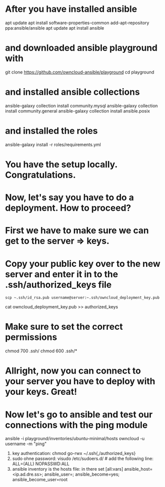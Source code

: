 # After you have installed ansible

apt update
apt install software-properties-common
add-apt-repository ppa:ansible/ansible
apt update
apt install ansible

# and downloaded ansible playground with
git clone https://github.com/owncloud-ansible/playground
cd playground

# and installed ansible collections
ansible-galaxy collection install community.mysql
ansible-galaxy collection install community.general
ansible-galaxy collection install ansible.posix

# and installed the roles
ansible-galaxy install -r roles/requirements.yml

# You have the setup locally. Congratulations.
# Now, let's say you have to do a deployment. How to proceed?

# First we have to make sure we can get to the server => keys.

# Copy your public key over to the new server and enter it in to the .ssh/authorized_keys file

`scp ~.ssh/id_rsa.pub username@server:~.ssh/owncloud_deployment_key.pub`

cat owncloud_deployment_key.pub >> authorized_keys

# Make sure to set the correct permissions

chmod 700 .ssh/
chmod 600 .ssh/*

# Allright, now you can connect to your server you have to deploy with your keys. Great!

# Now let's go to ansible and test our connections with the ping module

ansible -i playground/inventories/ubuntu-minimal/hosts owncloud -u username -m "ping"


1. key authentication: chmod go-rwx ~/.ssh{,/authorized_keys}
2. sudo ohne password: visudo /etc/sudoers.d/<username> # add the following line: ALL=(ALL) NOPASSWD:ALL
3. ansible inventory is the hosts file: in there set [all:vars] ansible_host=<ip.ad.dre.ss>; ansible_user=<ssh login user>; ansible_become=yes; ansible_become_user=root
